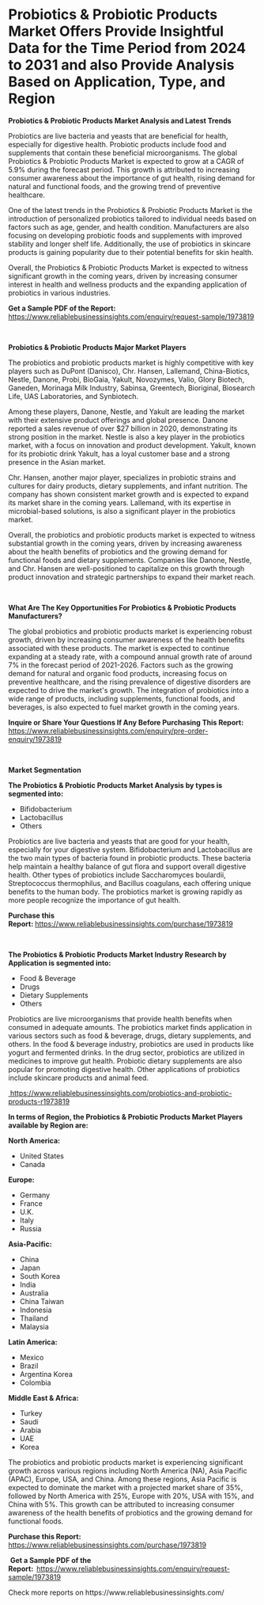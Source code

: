 <p><h1>Probiotics & Probiotic Products Market Offers Provide Insightful Data for the Time Period from 2024 to 2031 and also Provide Analysis Based on Application, Type, and Region</h1></p><p><strong>Probiotics & Probiotic Products Market Analysis and Latest Trends</strong></p>
<p><p>Probiotics are live bacteria and yeasts that are beneficial for health, especially for digestive health. Probiotic products include food and supplements that contain these beneficial microorganisms. The global Probiotics & Probiotic Products Market is expected to grow at a CAGR of 5.9% during the forecast period. This growth is attributed to increasing consumer awareness about the importance of gut health, rising demand for natural and functional foods, and the growing trend of preventive healthcare. </p><p>One of the latest trends in the Probiotics & Probiotic Products Market is the introduction of personalized probiotics tailored to individual needs based on factors such as age, gender, and health condition. Manufacturers are also focusing on developing probiotic foods and supplements with improved stability and longer shelf life. Additionally, the use of probiotics in skincare products is gaining popularity due to their potential benefits for skin health.</p><p>Overall, the Probiotics & Probiotic Products Market is expected to witness significant growth in the coming years, driven by increasing consumer interest in health and wellness products and the expanding application of probiotics in various industries.</p></p>
<p><strong>Get a Sample PDF of the Report:&nbsp;</strong> <a href="https://www.reliablebusinessinsights.com/enquiry/request-sample/1973819">https://www.reliablebusinessinsights.com/enquiry/request-sample/1973819</a></p>
<p>&nbsp;</p>
<p><strong>Probiotics & Probiotic Products Major Market Players</strong></p>
<p><p>The probiotics and probiotic products market is highly competitive with key players such as DuPont (Danisco), Chr. Hansen, Lallemand, China-Biotics, Nestle, Danone, Probi, BioGaia, Yakult, Novozymes, Valio, Glory Biotech, Ganeden, Morinaga Milk Industry, Sabinsa, Greentech, Bioriginal, Biosearch Life, UAS Laboratories, and Synbiotech. </p><p>Among these players, Danone, Nestle, and Yakult are leading the market with their extensive product offerings and global presence. Danone reported a sales revenue of over $27 billion in 2020, demonstrating its strong position in the market. Nestle is also a key player in the probiotics market, with a focus on innovation and product development. Yakult, known for its probiotic drink Yakult, has a loyal customer base and a strong presence in the Asian market.</p><p>Chr. Hansen, another major player, specializes in probiotic strains and cultures for dairy products, dietary supplements, and infant nutrition. The company has shown consistent market growth and is expected to expand its market share in the coming years. Lallemand, with its expertise in microbial-based solutions, is also a significant player in the probiotics market.</p><p>Overall, the probiotics and probiotic products market is expected to witness substantial growth in the coming years, driven by increasing awareness about the health benefits of probiotics and the growing demand for functional foods and dietary supplements. Companies like Danone, Nestle, and Chr. Hansen are well-positioned to capitalize on this growth through product innovation and strategic partnerships to expand their market reach.</p></p>
<p>&nbsp;</p>
<p><strong>What Are The Key Opportunities For Probiotics & Probiotic Products Manufacturers?</strong></p>
<p><p>The global probiotics and probiotic products market is experiencing robust growth, driven by increasing consumer awareness of the health benefits associated with these products. The market is expected to continue expanding at a steady rate, with a compound annual growth rate of around 7% in the forecast period of 2021-2026. Factors such as the growing demand for natural and organic food products, increasing focus on preventive healthcare, and the rising prevalence of digestive disorders are expected to drive the market's growth. The integration of probiotics into a wide range of products, including supplements, functional foods, and beverages, is also expected to fuel market growth in the coming years.</p></p>
<p><strong>Inquire or Share Your Questions If Any Before Purchasing This Report:</strong> <a href="https://www.reliablebusinessinsights.com/enquiry/pre-order-enquiry/1973819">https://www.reliablebusinessinsights.com/enquiry/pre-order-enquiry/1973819</a></p>
<p>&nbsp;</p>
<p><strong>Market Segmentation</strong></p>
<p><strong>The Probiotics & Probiotic Products Market Analysis by types is segmented into:</strong></p>
<p><ul><li>Bifidobacterium</li><li>Lactobacillus</li><li>Others</li></ul></p>
<p><p>Probiotics are live bacteria and yeasts that are good for your health, especially for your digestive system. Bifidobacterium and Lactobacillus are the two main types of bacteria found in probiotic products. These bacteria help maintain a healthy balance of gut flora and support overall digestive health. Other types of probiotics include Saccharomyces boulardii, Streptococcus thermophilus, and Bacillus coagulans, each offering unique benefits to the human body. The probiotics market is growing rapidly as more people recognize the importance of gut health.</p></p>
<p><strong>Purchase this Report:&nbsp;</strong><a href="https://www.reliablebusinessinsights.com/purchase/1973819">https://www.reliablebusinessinsights.com/purchase/1973819</a></p>
<p>&nbsp;</p>
<p><strong>The Probiotics & Probiotic Products Market Industry Research by Application is segmented into:</strong></p>
<p><ul><li>Food & Beverage</li><li>Drugs</li><li>Dietary Supplements</li><li>Others</li></ul></p>
<p><p>Probiotics are live microorganisms that provide health benefits when consumed in adequate amounts. The probiotics market finds application in various sectors such as food & beverage, drugs, dietary supplements, and others. In the food & beverage industry, probiotics are used in products like yogurt and fermented drinks. In the drug sector, probiotics are utilized in medicines to improve gut health. Probiotic dietary supplements are also popular for promoting digestive health. Other applications of probiotics include skincare products and animal feed.</p></p>
<p><a href="https://www.reliablebusinessinsights.com/probiotics-and-probiotic-products-r1973819">&nbsp;https://www.reliablebusinessinsights.com/probiotics-and-probiotic-products-r1973819</a></p>
<p><strong>In terms of Region, the Probiotics & Probiotic Products Market Players available by Region are:</strong></p>
<p>
    <p> <strong> North America: </strong>
        <ul>
            <li>United States</li>
            <li>Canada</li>
        </ul>
        </p> 
    <p> <strong> Europe: </strong>
        <ul>
            <li>Germany</li>
            <li>France</li>
            <li>U.K.</li>
            <li>Italy</li>
            <li>Russia</li>
        </ul>
        </p> 
    <p> <strong> Asia-Pacific: </strong>
        <ul>
            <li>China</li>
            <li>Japan</li>
            <li>South Korea</li>
            <li>India</li>
            <li>Australia</li>
            <li>China Taiwan</li>
            <li>Indonesia</li>
            <li>Thailand</li>
            <li>Malaysia</li>
        </ul>
        </p> 
    <p> <strong> Latin America: </strong>
        <ul>
            <li>Mexico</li>
            <li>Brazil</li>
            <li>Argentina Korea</li>
            <li>Colombia</li>
        </ul>
        </p> 
    <p> <strong> Middle East & Africa: </strong>
        <ul>
            <li>Turkey</li>
            <li>Saudi</li>
            <li>Arabia</li>
            <li>UAE</li>
            <li>Korea</li>
        </ul>
    </p>
    </p>
<p><p>The probiotics and probiotic products market is experiencing significant growth across various regions including North America (NA), Asia Pacific (APAC), Europe, USA, and China. Among these regions, Asia Pacific is expected to dominate the market with a projected market share of 35%, followed by North America with 25%, Europe with 20%, USA with 15%, and China with 5%. This growth can be attributed to increasing consumer awareness of the health benefits of probiotics and the growing demand for functional foods.</p></p>
<p><strong>Purchase this Report: </strong><a href="https://www.reliablebusinessinsights.com/purchase/1973819">https://www.reliablebusinessinsights.com/purchase/1973819</a></p>
<p>&nbsp;<strong>Get a Sample PDF of the Report:&nbsp;&nbsp;</strong><a href="https://www.reliablebusinessinsights.com/enquiry/request-sample/1973819">https://www.reliablebusinessinsights.com/enquiry/request-sample/1973819</a></p>
<p><strong></strong></p>
<p>Check more reports on https://www.reliablebusinessinsights.com/</p>
